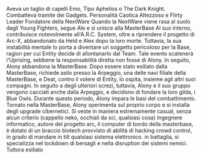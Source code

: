 Aveva un taglio di capelli Emo, Tipo Aphelios o The Dark Knight.
Combatteva tramite dei Gadgets.
Personalità Caotica
Altezzoso e Flirty
Leader Fondatore della NextWare
Quando la NextWare viene rasa al suolo dagli Young Fighters, segue Ale e si unisce alla MasterBase
Al suo interno, contribuisce notevolmente all'A.R.C. System, oltre a riprendere il progetto di Arc-X, abbandonato da Held e Alex dopo la loro morte.
Tuttavia, la sua instabilità mentale lo porta a diventare un soggetto pericoloso per la Base, ragion per cui Entity decide di allontanarlo dal Team. Tale evento scatenerà l'Uprising, sebbene la responsabilità diretta non fosse di Alony.
In seguito, Alony abbandona la MasterBase.
Dopo essere stato esiliato dalla MasterBase, richiede asilo presso la Arpeggio, una delle navi filiale della MasterBase, e Deat, contro il volere di Entity, lo ospita, insieme agli altri suoi compagni.
In seguito a degli ulteriori screzi, tuttavia, Alony e il suo gruppo vengono cacciati anche dalla Arpeggio, e decidono di fondare la loro gilda, i Blue Owls.
Durante questo periodo, Alony impara le basi del combattimento.
Tornato nella MasterBase, Alony sperimenta sul proprio corpo e si installa degli upgrade cibernetici.
Si veste in maniera estremamente casual, senza alcun criterio (cappello neko, occhiali da sci, qualsiasi cosa)
Ingegnere informatico, autore del progetto arc, il computer di bordo della masterbase, è dotato di un braccio biotech provvisto di abilità di hacking crowd control, in grado di mandare in tilt qualsiasi sistema elettronico. in battaglia, si specializza nel lockdown di bersagli e nella disruption dei sistemi nemici.
Tuttora esiliato